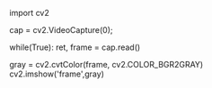 import cv2

cap = cv2.VideoCapture(0);

while(True):
ret, frame = cap.read()

gray = cv2.cvtColor(frame, cv2.COLOR_BGR2GRAY)
cv2.imshow('frame',gray)


